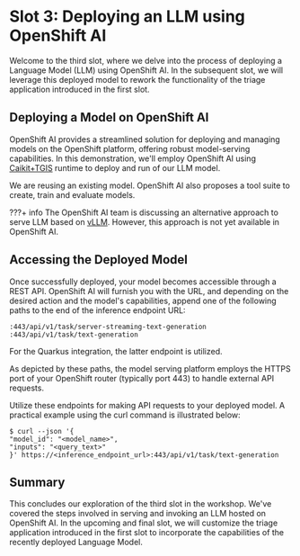 # Slot 3: Deploying an LLM using OpenShift AI

Welcome to the third slot, where we delve into the process of deploying a Language Model (LLM) using OpenShift AI. 
In the subsequent slot, we will leverage this deployed model to rework the functionality of the triage application introduced in the first slot.

## Deploying a Model on OpenShift AI
OpenShift AI provides a streamlined solution for deploying and managing models on the OpenShift platform, offering robust model-serving capabilities. 
In this demonstration, we'll employ OpenShift AI using [Caikit+TGIS](https://caikit.github.io/website/) runtime to deploy and run of our LLM model.

We are reusing an existing model. 
OpenShift AI also proposes a tool suite to create, train and evaluate models.

???+ info
    The OpenShift AI team is discussing an alternative approach to serve LLM based on [vLLM](https://docs.vllm.ai/en/latest/).
    However, this approach is not yet available in OpenShift AI. 

## Accessing the Deployed Model

Once successfully deployed, your model becomes accessible through a REST API. 
OpenShift AI will furnish you with the URL, and depending on the desired action and the model's capabilities, append one of the following paths to the end of the inference endpoint URL:

```
:443/api/v1/task/server-streaming-text-generation
:443/api/v1/task/text-generation
```

For the Quarkus integration, the latter endpoint is utilized. 

As depicted by these paths, the model serving platform employs the HTTPS port of your OpenShift router (typically port 443) to handle external API requests.

Utilize these endpoints for making API requests to your deployed model. 
A practical example using the curl command is illustrated below:

```shell
$ curl --json '{
"model_id": "<model_name>",
"inputs": "<query_text>"
}' https://<inference_endpoint_url>:443/api/v1/task/text-generation
```

## Summary

This concludes our exploration of the third slot in the workshop. 
We've covered the steps involved in serving and invoking an LLM hosted on OpenShift AI. 
In the upcoming and final slot, we will customize the triage application introduced in the first slot to incorporate the capabilities of the recently deployed Language Model.

